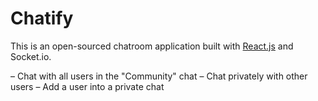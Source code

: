 # Chatify
This is an open-sourced chatroom application built with [React.js](https://github.com/facebookincubator/create-react-app) and Socket.io.

– Chat with all users in the "Community" chat
– Chat privately with other users
– Add a user into a private chat
